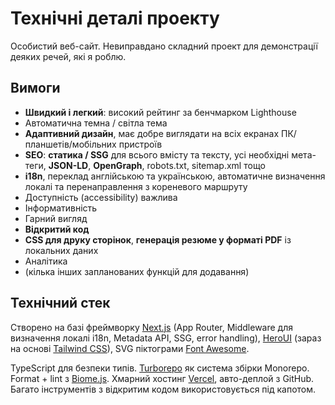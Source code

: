 # Технічні деталі проекту

Особистий веб-сайт. Невиправдано складний проект для демонстрації деяких речей, які я роблю.

## Вимоги

- **Швидкий і легкий**: високий рейтинг за бенчмарком Lighthouse
- Автоматична темна / світла тема
- **Адаптивний дизайн**, має добре виглядати на всіх екранах ПК/планшетів/мобільних пристроїв
- **SEO**: **статика / SSG** для всього вмісту та тексту, усі необхідні мета-теги, **JSON-LD**, **OpenGraph**, robots.txt, sitemap.xml тощо
- **i18n**, переклад англійською та українською, автоматичне визначення локалі та перенаправлення з кореневого маршруту
- Доступність (accessibility) важлива
- Інформативність
- Гарний вигляд
- **Відкритий код**
- **CSS для друку сторінок**, **генерація резюме у форматі PDF** із локальних даних
- Аналітика
- (кілька інших запланованих функцій для додавання)

## Технічний стек

Створено на базі фреймворку [Next.js](https://nextjs.org/) (App Router, Middleware для визначення локалі i18n, Metadata API, SSG, error handling), [HeroUI](https://heroui.com/) (зараз на основі [Tailwind CSS](https://tailwindcss.com/)), SVG піктограми [Font Awesome](https://fontawesome.com/).

TypeScript для безпеки типів.
[Turborepo](https://turbo.build/repo) як система збірки Monorepo. Format + lint з [Biome.js](https://biomejs.dev).
Хмарний хостинг [Vercel](https://vercel.com/), авто-деплой з GitHub.
Багато інструментів з відкритим кодом використовується під капотом.
